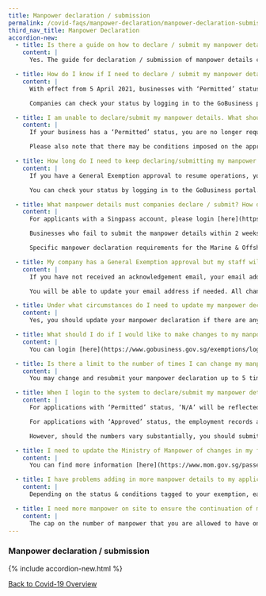 ```yaml
---
title: Manpower declaration / submission
permalink: /covid-faqs/manpower-declaration/manpower-declaration-submission
third_nav_title: Manpower Declaration
accordion-new:
  - title: Is there a guide on how to declare / submit my manpower details?
    content: |
      Yes. The guide for declaration / submission of manpower details can be found [here](https://file.go.gov.sg/essentialmanpowerguide25sep.pdf){:target="_blank"}.

  - title: How do I know if I need to declare / submit my manpower details?
    content: |
      With effect from 5 April 2021, businesses with ‘Permitted’ status are no longer required to declare/submit manpower details. Businesses operating on General Exemption approvals are still required to do so.

      Companies can check your status by logging in to the GoBusiness portal.

  - title: I am unable to declare/submit my manpower details. What should I do?
    content: |
      If your business has a ‘Permitted’ status, you are no longer required to submit manpower details and hence will not be able to see the “Submit Manpower” button on the portal. If you are operating on a General Exemption approval but are facing issues with manpower submission, please write to MTI at <covid_gobusiness@mti.gov.sg>.

      Please also note that there may be conditions imposed on the approval of your general exemption. These conditions will be indicated in your official email notification of approval. Alternatively, you may also login [here](https://www.gobusiness.gov.sg/exemptions/login){:target="_blank"} to check your exemption application for any conditions to your approval.

  - title: How long do I need to keep declaring/submitting my manpower details? Do I need to update this information on a daily basis whenever there are changes to my manpower count?
    content: |
      If you have a General Exemption approval to resume operations, you will be expected to ensure that your manpower details are updated for the entire duration of the phased resumption of businesses.  Any significant changes to the manpower count or manpower details which you had declared/submitted earlier should be updated as soon as possible.

      You can check your status by logging in to the GoBusiness portal.

  - title: What manpower details must companies declare / submit? How do I declare / submit my manpower details?
    content: |
      For applicants with a Singpass account, please login [here](https://www.gobusiness.gov.sg/exemptions/login){:target="_blank"}. Thereafter, please click on the button “submit manpower” to submit your manpower details.

      Businesses who fail to submit the manpower details within 2 weeks of resuming operations will be in breach of the COVID-19 (Temporary Measures) Act. First-time offenders found operating will face a fine of up to $10,000, imprisonment of up to six months, or both. Subsequent offences may face a fine of up to $20,000, imprisonment of up to twelve months, or both.

      Specific manpower declaration requirements for the Marine & Offshore and Process sectors can be found [here](https://covid.gobusiness.gov.sg/faq/essentialworkers/offshore){:target="_blank"}.

  - title: My company has a General Exemption approval but my staff will be continuing to work from home. How should I submit my manpower declaration?
    content: |
      If you have not received an acknowledgement email, your email address may be inaccurately captured on our system. For applicants with a Singpass account, kindly login [here](https://www.gobusiness.gov.sg/exemptions/login){:target="_blank"} to verify that your email address is accurately reflected.

      You will be able to update your email address if needed. All changes will be reflected immediately. You will also be able to check whether your declaration has been captured. You should resubmit the declaration if it has not been captured.  

  - title: Under what circumstances do I need to update my manpower declaration? Do I need to do so if there is a change in the number of employees/workers working on-site?  
    content: |      
      Yes, you should update your manpower declaration if there are any changes to (i) the total number of employees/workers working on-site and (ii) the maximum number of workers on-site at any given time.

  - title: What should I do if I would like to make changes to my manpower declaration?
    content: |   
      You can login [here](https://www.gobusiness.gov.sg/exemptions/login){:target="_blank"} and click on your business resumption to resubmit your manpower declaration.

  - title: Is there a limit to the number of times I can change my manpower declaration details?
    content: |  
      You may change and resubmit your manpower declaration up to 5 times a day.

  - title: When I login to the system to declare/submit my manpower details, I notice that “the number of employees/workers under my employment” reflected is incorrect. What should I do?  
    content: |  
      For applications with ‘Permitted’ status, ‘N/A’ will be reflected under the ‘No. of manpower onsite’, since manpower declaration will no longer be required for ‘Permitted applications from 5 Apr 2021.

      For applications with ‘Approved’ status, the employment records are accurate as at Dec 2020. We allow for reasonable fluctuations to this number. Therefore, you should continue to declare your manpower details.

      However, should the numbers vary substantially, you should submit a copy of your manpower records with the Ministry of Manpower (MOM) and/or the Central Provident Fund (CPF) to MTI at <Covid_GoBusiness@mti.gov.sg>.

  - title: I need to update the Ministry of Manpower of changes in my foreign workers’ particulars (e.g. residential address) during their employment. Where can I find more information about this?
    content: |  
      You can find more information [here](https://www.mom.gov.sg/passes-and-permits/work-permit-for-foreign-worker/notify-mom-of-changes){:target="_blank"}.

  - title: I have problems adding in more manpower details to my application. Why is it so?
    content: |  
      Depending on the status & conditions tagged to your exemption, each application is allotted a specific manpower quota. You will not be able to add more employees to your application once you have reached the allotted quota.  The cap on the number of employees that you are allowed to have on-site is necessary to minimise the movement of workers to and from work.  We are aware that this will be disruptive for businesses, but it is also essential in the fight against COVID-19.

  - title: I need more manpower on site to ensure the continuation of my business activities. What should I do?  
    content: |  
      The cap on the number of manpower that you are allowed to have on-site is necessary to minimise the movement of employees to and from work.  Should you require additional manpower, please submit an application for Additional Manpower [here](https://form.gov.sg/#!/5ec36d8b153ba4001171e326){:target="_blank"}. Do note that the application will be subject to assessment by the respective agencies.
---
```


### Manpower declaration / submission

{% include accordion-new.html %}

[Back to Covid-19 Overview](/covid/)
